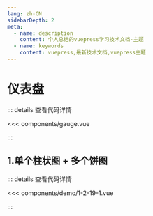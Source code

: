 ```yaml
---
lang: zh-CN
sidebarDepth: 2
meta:
  - name: description
    content: 个人总结的vuepress学习技术文档-主题
  - name: keywords
    content: vuepress,最新技术文档,vuepress主题
---
```


# 仪表盘

::: details 查看代码详情

<<< components/gauge.vue

:::
## 1.单个柱状图 + 多个饼图

  <Container url="/resume/?type=echarts&name=1-2-19-1.vue" />

::: details 查看代码详情

<<< components/demo/1-2-19-1.vue

:::